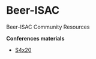 # Beer-ISAC
Beer-ISAC Community Resources 

**Conferences materials**

- [S4x20](https://github.com/anton-shipulin/Beer-ISAC/tree/master/Conferences/S4x20)
